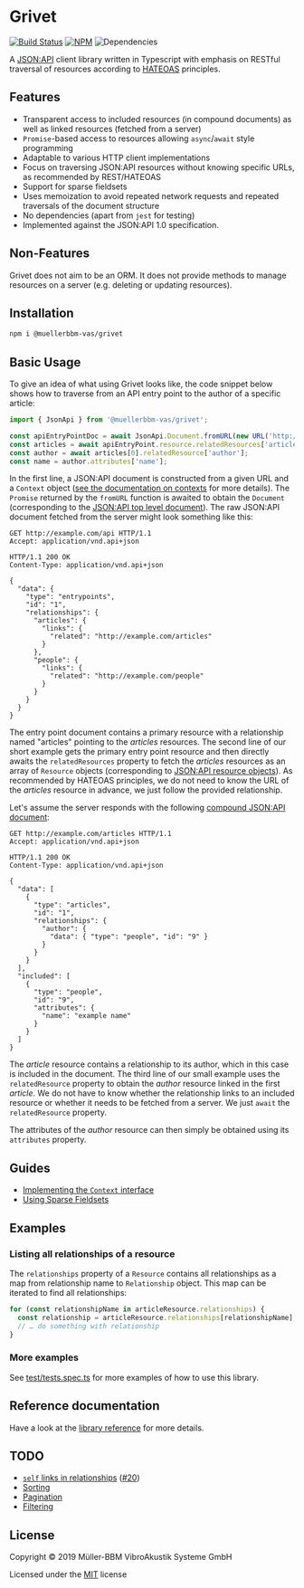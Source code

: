 # Grivet

[![Build Status](https://travis-ci.org/muellerbbm-vas/grivet.svg?branch=master)](https://travis-ci.org/muellerbbm-vas/grivet) [![NPM](https://img.shields.io/npm/v/@muellerbbm-vas/grivet.svg)](https://www.npmjs.com/package/@muellerbbm-vas/grivet) ![Dependencies](https://david-dm.org/muellerbbm-vas/grivet.svg)

A [JSON:API](https://jsonapi.org) client library written in Typescript with emphasis on RESTful traversal of resources according to [HATEOAS](https://en.wikipedia.org/wiki/HATEOAS) principles.

## Features

- Transparent access to included resources (in compound documents) as well as linked resources (fetched from a server)
- `Promise`-based access to resources allowing `async`/`await` style programming
- Adaptable to various HTTP client implementations
- Focus on traversing JSON:API resources without knowing specific URLs, as recommended by REST/HATEOAS
- Support for sparse fieldsets
- Uses memoization to avoid repeated network requests and repeated traversals of the document structure
- No dependencies (apart from `jest` for testing)
- Implemented against the JSON:API 1.0 specification.

## Non-Features

Grivet does not aim to be an ORM. It does not provide methods to manage resources on a server (e.g. deleting or updating resources).

## Installation

```bash
npm i @muellerbbm-vas/grivet
```

## Basic Usage

To give an idea of what using Grivet looks like, the code snippet below shows how to traverse from an API entry point to the author of a specific article:

```typescript
import { JsonApi } from '@muellerbbm-vas/grivet';

const apiEntryPointDoc = await JsonApi.Document.fromURL(new URL('http://example.com/api/'), context);
const articles = await apiEntryPoint.resource.relatedResources['articles'];
const author = await articles[0].relatedResource['author'];
const name = author.attributes['name'];
```

In the first line, a JSON:API document is constructed from a given URL and a `Context` object
([see the documentation on contexts](./guides/context.md) for more details). The `Promise` returned by the `fromURL` function is awaited to obtain the `Document` (corresponding to the [JSON:API top level document](https://jsonapi.org/format/1.0/#document-structure)). The raw JSON:API document fetched from the server might look something like this:

```http
GET http://example.com/api HTTP/1.1
Accept: application/vnd.api+json

HTTP/1.1 200 OK
Content-Type: application/vnd.api+json

{
  "data": {
    "type": "entrypoints",
    "id": "1",
    "relationships": {
      "articles": {
        "links": {
          "related": "http://example.com/articles"
        }
      },
      "people": {
        "links": {
          "related": "http://example.com/people"
        }
      }
    }
  }
}
```

The entry point document contains a primary resource with a relationship named "articles" pointing to the _articles_ resources.
The second line of our short example gets the primary entry point resource and then directly awaits the `relatedResources` property to fetch the
_articles_ resources as an array of `Resource` objects (corresponding to [JSON:API resource objects](https://jsonapi.org/format/1.0/#document-resource-objects)).
As recommended by HATEOAS principles, we do not need to know the URL of the _articles_ resource in advance, we just follow the provided relationship.

Let's assume the server responds with the following [compound JSON:API document](https://jsonapi.org/format/1.0/#document-compound-documents):

```http
GET http://example.com/articles HTTP/1.1
Accept: application/vnd.api+json

HTTP/1.1 200 OK
Content-Type: application/vnd.api+json

{
  "data": [
    {
      "type": "articles",
      "id": "1",
      "relationships": {
        "author": {
          "data": { "type": "people", "id": "9" }
        }
      }
    }
  ],
  "included": [
    {
      "type": "people",
      "id": "9",
      "attributes": {
        "name": "example name"
      }
    }
  ]
}
```

The _article_ resource contains a relationship to its author, which in this case is included in the document.
The third line of our small example uses the `relatedResource` property to obtain the _author_ resource linked in the first _article_.
We do not have to know whether the relationship links to an included resource or whether it needs to be fetched from a server.
We just `await` the `relatedResource` property.

The attributes of the _author_ resource can then simply be obtained using its `attributes` property.

## Guides

- [Implementing the `Context` interface](./guides/context.md)
- [Using Sparse Fieldsets](./guides/sparseFieldsets.md)

## Examples

### Listing all relationships of a resource

The `relationships` property of a `Resource` contains all relationships as a map from relationship name to `Relationship` object. This map can be iterated to find all relationships:

```typescript
for (const relationshipName in articleResource.relationships) {
  const relationship = articleResource.relationships[relationshipName];
  // … do something with relationship
}
```

### More examples

See [test/tests.spec.ts](./test/tests.spec.ts) for more examples of how to use this library.

## Reference documentation

Have a look at the [library reference](https://muellerbbm-vas.github.io/grivet/docs/index.html) for more details.

## TODO

- [`self` links in relationships](https://jsonapi.org/format/1.0/#fetching-relationships) ([#20](https://github.com/muellerbbm-vas/grivet/issues/20))
- [Sorting](https://jsonapi.org/format/1.0/#fetching-sorting)
- [Pagination](https://jsonapi.org/format/1.0/#fetching-pagination)
- [Filtering](https://jsonapi.org/format/1.0/#fetching-filtering)

## License

Copyright © 2019 Müller-BBM VibroAkustik Systeme GmbH

Licensed under the [MIT](https://github.com/muellerbbm-vas/grivet/blob/master/LICENSE) license
